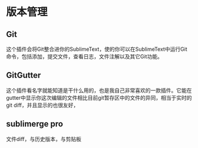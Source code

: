 # 版本管理
## Git
这个插件会将Git整合进你的SublimeText，使的你可以在SublimeText中运行Git命令，包括添加，提交文件，查看日志，文件注解以及其它Git功能。

## GitGutter

这个插件看名字就能知道是干什么用的，也是我自己非常喜欢的一款插件。它能在gutter中显示你这次编辑的文件相比目前git暂存区中的文件的异同，相当于实时的git diff，并且显示的也很友好，

## sublimerge pro
文件diff，与历史版本，与剪贴板
